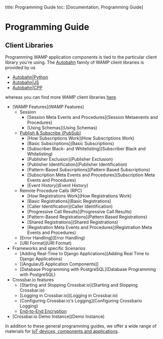 title: Programming Guide
toc: [Documentation, Programming Guide]

# Programming Guide

## Client Libraries

Programming WAMP application components is tied to the particular client library you're using. The [Autobahn](http://autobahn.ws) family of WAMP client libraries is provided by us

* [Autobahn|Python](http://autobahn.ws/python/)
* [Autobahn|JS](http://autobahn.ws/js/)
* [Autobahn|CPP](http://autobahn.ws/cpp/)

whereas you can find more WAMP client libraries [here](http://wamp.ws/implementations/#libraries).


* [WAMP Features](WAMP Features)
  - Session
    + [Session Meta Events and Procedures](Session Metaevents and Procedures)
    + [Using Schemas](Using Schemas)
  - [Publish & Subscribe (PubSub)](PubSub)
    + [How Subscriptions Work](How Subscriptions Work)
    + [Basic Subscriptions](Basic Subscriptions)
    + [Subscriber Black- and Whitelisting](Subscriber Black and Whitelisting)
    + [Publisher Exclusion](Publisher Exclusion)
    + [Publisher Identification](Publisher Identification)
    + [Pattern-Based Subscriptions](Pattern Based Subscriptions)
    + [Subscription Meta Events and Procedures](Subscription Meta Events and Procedures)
    + [Event History](Event History)
  - Remote Procedure Calls (RPC)
    + [How Registrations Work](How Registrations Work)
    + [Basic Registrations](Basic Registrations)
    + [Caller Identification](Caller Identification)
    + [Progressive Call Results](Progressive Call Results)
    + [Pattern-Based Registrations](Pattern Based Registrations)
    + [Shared Registrations](Shared Registrations)
    + [Registration Meta Events and Procedures](Registration Meta Events and Procedures)
  - [Error Handling](Error Handling)
  - [URI Format](URI Format)
* Frameworks and specific Scenarios
  - [Adding Real-Time to Django Applications](Adding Real Time to Django Applications)
  - [[AngularJS Application Components]]
  - [Database Programming with PostgreSQL](Database Programming with PostgreSQL)
* Crossbar.io features
  - [Starting and Stopping Crossbar.io](Starting and Stopping Crossbar.io)
  - [Logging in Crossbar.io](Logging in Crossbar.io)
  - [Configuring Crossbar.io's Logging](Configuring Crossbario Logging)
  - [End-to-End Encryption](End-to-End-Encryption)
* [Crossbar.io Demo Instance](Demo Instance)


In addition to these general programming guides, we offer a wide range of materials for [IoT devices, components and applications](../iotcookbook).